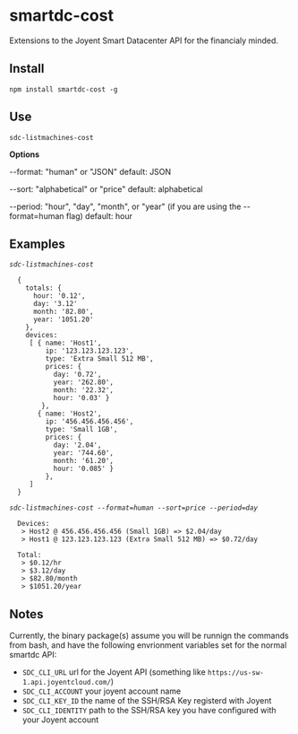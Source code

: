 # smartdc-cost
Extensions to the Joyent Smart Datacenter API for the financialy minded.

## Install
`npm install smartdc-cost -g`

## Use 
`sdc-listmachines-cost`
 
 **Options**

 --format: "human" or "JSON"
   default: JSON

 --sort: "alphabetical" or "price"
   default: alphabetical

 --period: "hour", "day", "month", or "year" (if you are using the --format=human flag)
   default: hour

## Examples

*`sdc-listmachines-cost`*

```
  { 
    totals: { 
      hour: '0.12', 
      day: '3.12'
      month: '82.80', 
      year: '1051.20' 
    },
    devices: 
     [ { name: 'Host1',
         ip: '123.123.123.123',
         type: 'Extra Small 512 MB',
         prices: { 
           day: '0.72',
           year: '262.80',
           month: '22.32',
           hour: '0.03' }
        },
       { name: 'Host2',
         ip: '456.456.456.456',
         type: 'Small 1GB',
         prices: { 
           day: '2.04',
           year: '744.60',
           month: '61.20',
           hour: '0.085' }
         },
     ]
  }
```

*`sdc-listmachines-cost --format=human --sort=price --period=day`*

```
  Devices:
   > Host2 @ 456.456.456.456 (Small 1GB) => $2.04/day
   > Host1 @ 123.123.123.123 (Extra Small 512 MB) => $0.72/day

  Total:
   > $0.12/hr
   > $3.12/day
   > $82.80/month
   > $1051.20/year
```

## Notes
Currently, the binary package(s) assume you will be runnign the commands from bash, and have the following envrionment variables set for the normal smartdc API:

 - `SDC_CLI_URL` url for the Joyent API (something like `https://us-sw-1.api.joyentcloud.com/`)
 - `SDC_CLI_ACCOUNT` your joyent account name
 - `SDC_CLI_KEY_ID` the name of the SSH/RSA Key registerd with Joyent
 - `SDC_CLI_IDENTITY` path to the SSH/RSA key you have configured with your Joyent account